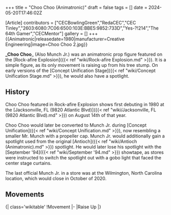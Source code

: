+++
title = "Choo Choo (Animatronic)"
draft = false
tags = []
date = 2024-05-20T17:46:02Z

[Article]
contributors = ["CECBowlingGreen","RedaCEC","CEC Tinley","2603:6080:7C06:6500:103E:BBE5:9852:733D","Yes-?!214","The 64th Gamer","CECMentor"]
gallery = []
+++
{{Animatronic|releasedate=1980|manufacturer=Creative Engineering|image=Choo Choo 2.jpg}}

**_Choo Choo**_ (Also Munch Jr.) was an animatronic prop figure featured on the [Rock-afire Explosion]({{< ref "wiki/Rock-afire Explosion.md" >}}). It is a simple figure, as its only movement is raising up from his tree stump. On early versions of the [Concept Unification Stage]({{< ref "wiki/Concept Unification Stage.md" >}}), he would also have a spotlight.

## History ##
Choo Choo featured in Rock-afire Explosion shows first debuting in 1980 at the [Jacksonville, FL (9820 Atlantic Blvd)]({{< ref "wiki/Jacksonville, FL (9820 Atlantic Blvd).md" >}}) on August 14th of that year.

Choo Choo would later be converted to Munch Jr. during [Concept Unification]({{< ref "wiki/Concept Unification.md" >}}), now resembling a smaller Mr. Munch with a propeller cap. Munch Jr. would additionally gain a spotlight used from the original [Antioch]({{< ref "wiki/Antioch (Animatronic).md" >}}) spotlight. He would later lose his spotlight with the [September '94]({{< ref "wiki/September '94.md" >}}) showtape, as stores were instructed to switch the spotlight out with a gobo light that faced the center stage curtains.

The last official Munch Jr. in a store was at the Wilmington, North Carolina location, which would close in October of 2020.

## Movements ##
{| class='wikitable'
!Movement
|-
|Raise Up
|}


